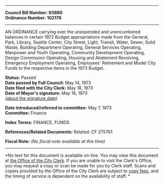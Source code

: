 * * * * *  
  
**Council Bill Number: [](#h0)[](#h2)93880**   
**Ordinance Number: 102176**  
  
* * * * *  
  
AN ORDINANCE carrying over the unexpended and unencumbered balances in certain 1972 Budget appropriations made from the General, Park, Library, Seattle Center, City Street, Light, Transit, Water, Sewer, Solid Waste, Building Department Operating, General Services Operating, Manpower and Youth Operating, Community Development Operating, Design Commission Operating, Housing and Abatement Revolving, Emergency Employment Operating, Employees' Retirement and Model City Funds to the respective items in the 1973 Budget.  
  
**Status:** Passed   
**Date passed by Full Council:** May 14, 1973   
**Date filed with the City Clerk:** May 18, 1973   
**Date of Mayor's signature:** May 18, 1973   
[(about the signature date)](/~public/approvaldate.htm)   
  
  
**Date introduced/referred to committee:** May 7, 1973   
**Committee:** Finance   
  
**Index Terms:** FINANCE, FUNDS  
  
**References/Related Documents:** Related: CF 275761  
  
**Fiscal Note:** *(No fiscal note available at this time)*  
  
* * * * *  
  
*No text for this document is available on-line. You may view this document at [the Office of the City Clerk](http://www.seattle.gov/leg/clerk/contactUs.htm). If you are unable to visit the Clerk's Office, you may request a copy or scan be made for you by Clerk staff. Scans and copies provided by the Office of the City Clerk are subject to [copy fees](http://clerk.seattle.gov/~public/clerkfees.htm), and the timing of service is dependent on the availability of staff. *  
  
  
